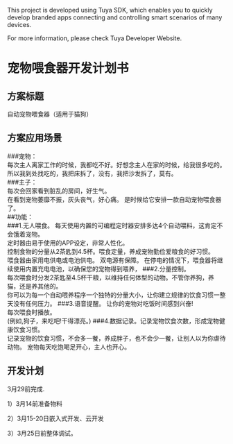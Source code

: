 
This project is developed using Tuya SDK, which enables you to quickly develop branded apps connecting and controlling smart scenarios of many devices.         

For more information, please check Tuya Developer Website.
# 宠物喂食器开发计划书  

## 方案标题
自动宠物喂食器（适用于猫狗）
## 方案应用场景
###宠物：  
每次主人离家工作的时候，我都吃不好。好想念主人在家的时候，给我很多吃的。  
所以我到处找吃的，我把床拆了，没有，我把沙发拆了，莫有。  
###主子：  
每次会回家看到脏乱的房间，好生气。  
在看到宠物萎靡不振，灰头丧气，好心痛。
是时候给它安排一款自动宠物喂食器了。  
##功能：   
###1.无人喂食。 
每天使用内置的可编程定时器安排多达4个自动喂料，这肯定不会饿着宠物。    
定时器由易于使用的APP设定，非常人性化。  
控制食物的分量从2茶匙到4.5杯。喂食定量，养成宠物勤俭爱粮食的好习惯。  
喂食器由家用电供电或电池供电。  双电源有保障。
在停电的情况下，喂食器将继续使用内置充电电池，以确保您的宠物得到喂养，
###2.分量控制。  
每次喂食时分发2茶匙至4.5杯干粮，以维持任何体型的动物。不管你养狗，养猫，还是养其他的。  
你可以为每一个自动喂养程序一个独特的分量大小，让你建立规律的饮食习惯一整天没有任何压力。
###3.语音提醒。
让你的宠物对吃饭时间感到兴奋!  
每次喂食时播放。  
(例如,狗子，来吃吧!干得漂亮。)
###4.数据记录。记录宠物饮食次数，形成宠物健康饮食习惯。  
记录宠物的饮食习惯，不会多一餐，养成胖子，也不会少一餐，让别人以为你虐待动物。
宠物每天吃饱喝足开心，主人也开心。
## 开发计划
3月29前完成.

1）3月14前准备物料

2）3月15-20日嵌入式开发、云开发

3）3月25日前整体调试。

